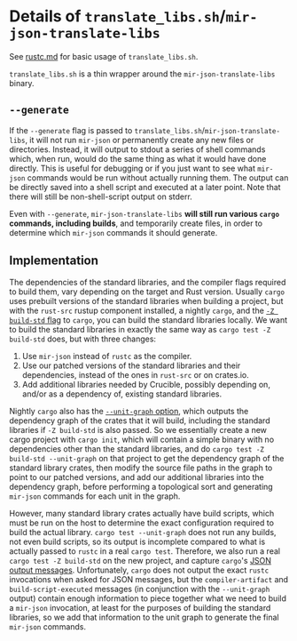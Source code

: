 # Details of `translate_libs.sh`/`mir-json-translate-libs`

See [rustc.md](../rustc.md#translating-the-rust-standard-libraries) for basic
usage of `translate_libs.sh`.

`translate_libs.sh` is a thin wrapper around the `mir-json-translate-libs`
binary.

## `--generate`

If the `--generate` flag is passed to
`translate_libs.sh`/`mir-json-translate-libs`, it will not run `mir-json` or
permanently create any new files or directories. Instead, it will output to
stdout a series of shell commands which, when run, would do the same thing as
what it would have done directly. This is useful for debugging or if you just
want to see what `mir-json` commands would be run without actually running them.
The output can be directly saved into a shell script and executed at a later
point. Note that there will still be non-shell-script output on stderr.

Even with `--generate`, `mir-json-translate-libs` **will still run various
`cargo` commands, including builds**, and temporarily create files, in order to
determine which `mir-json` commands it should generate.

## Implementation

The dependencies of the standard libraries, and the compiler flags required to
build them, vary depending on the target and Rust version. Usually `cargo` uses
prebuilt versions of the standard libraries when building a project, but with
the `rust-src` rustup component installed, a nightly `cargo`, and the [`-Z
build-std`
flag](https://doc.rust-lang.org/cargo/reference/unstable.html#build-std) to
`cargo`, you can build the standard libraries locally. We want to build the
standard libraries in exactly the same way as `cargo test -Z build-std` does,
but with three changes:

1. Use `mir-json` instead of `rustc` as the compiler.
2. Use our patched versions of the standard libraries and their dependencies,
   instead of the ones in `rust-src` or on crates.io.
3. Add additional libraries needed by Crucible, possibly depending on, and/or as
   a dependency of, existing standard libraries.

Nightly `cargo` also has the [`--unit-graph`
option](https://doc.rust-lang.org/cargo/reference/unstable.html#unit-graph),
which outputs the dependency graph of the crates that it will build, including
the standard libraries if `-Z build-std` is also passed. So we essentially
create a new cargo project with `cargo init`, which will contain a simple binary
with no dependencies other than the standard libraries, and do `cargo test -Z
build-std --unit-graph` on that project to get the dependency graph of the
standard library crates, then modify the source file paths in the graph to point
to our patched versions, and add our additional libraries into the dependency
graph, before performing a topological sort and generating `mir-json` commands
for each unit in the graph.

However, many standard library crates actually have build scripts, which must be
run on the host to determine the exact configuration required to build the
actual library. `cargo test --unit-graph` does not run any builds, not even
build scripts, so its output is incomplete compared to what is actually passed
to `rustc` in a real `cargo test`. Therefore, we also run a real `cargo test -Z
build-std` on the new project, and capture `cargo`'s [JSON output
messages](https://doc.rust-lang.org/cargo/reference/external-tools.html#json-messages).
Unfortunately, `cargo` does not output the exact `rustc` invocations when asked
for JSON messages, but the `compiler-artifact` and `build-script-executed`
messages (in conjunction with the `--unit-graph` output) contain enough
information to piece together what we need to build a `mir-json` invocation, at
least for the purposes of building the standard libraries, so we add that
information to the unit graph to generate the final `mir-json` commands.
